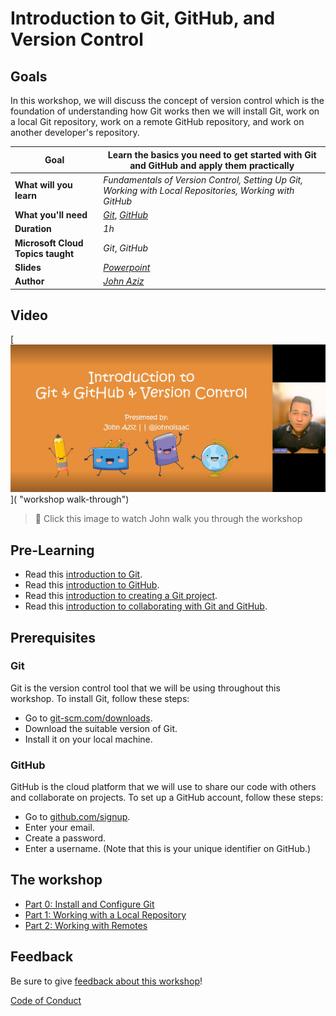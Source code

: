 # Introduction to Git, GitHub, and Version Control

## Goals

In this workshop, we will discuss the concept of version control which is the foundation of understanding how Git works then we will install Git, work on a local Git repository, work on a remote GitHub repository, and work on another developer's repository.   

| **Goal**                      | Learn the basics you need to get started with Git and GitHub and apply them practically                            |
| ----------------------------- | ------------------------------------------------------------------------------------------------------------------ |
| **What will you learn**       | *Fundamentals of Version Control, Setting Up Git, Working with Local Repositories, Working with GitHub*            |
| **What you'll need**          | *[Git](https://git-scm.com/?wt.mc_id=studentamb_71460)*, *[GitHub](https://github.com/?wt.mc_id=studentamb_71460)* |
| **Duration**                  | *1h*                                                                                                               |
| **Microsoft Cloud Topics taught**                  | *Git*, *GitHub*                                                                       |
| **Slides**                                         | *[Powerpoint](slides.pptx)*                                                           |
| **Author**                                         | *[John Aziz](https://github.com/john0isaac)*                                          |

## Video

[![workshop walk-through](./images/promo.png)]( "workshop walk-through")
> 🎥 Click this image to watch John walk you through the workshop

## Pre-Learning

- Read this [introduction to Git](https://learn.microsoft.com/training/modules/intro-to-git/0-introduction/?wt.mc_id=studentamb_71460).
- Read this [introduction to GitHub](https://learn.microsoft.com/training/modules/introduction-to-github/1-introduction/?wt.mc_id=studentamb_71460).
- Read this [introduction to creating a Git project](https://learn.microsoft.com/training/modules/create-git-project/1-introduction/?wt.mc_id=studentamb_71460).
- Read this [introduction to collaborating with Git and GitHub](https://learn.microsoft.com/training/modules/collaborate-with-git/0-introduction/?wt.mc_id=studentamb_71460).

## Prerequisites

### Git

Git is the version control tool that we will be using throughout this workshop.
To install Git, follow these steps:
- Go to [git-scm.com/downloads](https://git-scm.com/download/?wt.mc_id=studentamb_71460).
- Download the suitable version of Git.
- Install it on your local machine.

### GitHub

GitHub is the cloud platform that we will use to share our code with others and collaborate on projects.
To set up a GitHub account, follow these steps:
- Go to [github.com/signup](https://github.com/signup/?wt.mc_id=studentamb_71460).
- Enter your email.
- Create a password.
- Enter a username. (Note that this is your unique identifier on GitHub.)

## The workshop

- [Part 0: Install and Configure Git](./setup.md)
- [Part 1: Working with a Local Repository](./local-git.md)
- [Part 2: Working with Remotes](./remote-github.md)

## Feedback

Be sure to give [feedback about this workshop](https://forms.office.com/r/MdhJWMZthR)!

[Code of Conduct](../../CODE_OF_CONDUCT.md)
